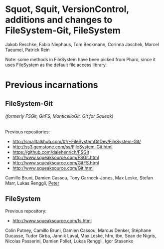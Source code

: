 Squot, Squit, VersionControl, additions and changes to FileSystem-Git, FileSystem
=================================================================================
Jakob Reschke,
Fabio Niephaus,
Tom Beckmann,
Corinna Jaschek,
Marcel Taeumel,
Patrick Rein

Note: some methods in FileSystem have been picked from Pharo, since it uses FileSystem as the default file access library.

Previous incarnations
=====================

FileSystem-Git
--------------
###### (formerly FSGit, GitFS, MonticelloGit, Git for Squeak)

Previous repositories:
- http://smalltalkhub.com/#!/~FileSystemGitDev/FileSystem-Git/
- http://ss3.gemstone.com/ss/FileSystem-Git.html
- https://github.com/dalehenrich/FSGit
- http://www.squeaksource.com/FSGit.html
- http://www.squeaksource.com/GitFS.html
- http://www.squeaksource.com/Git.html

Camillo Bruni,
Damien Cassou,
Tony Garnock-Jones,
Max Leske,
Stefan Marr,
Lukas Renggli,
[Peter](http://smalltalkhub.com/#!/~dh83)


FileSystem
----------
Previous repository:
- http://www.squeaksource.com/fs.html

Colin Putney,
Camillo Bruni,
Damien Cassou,
Marcus Denker,
Stéphane Ducasse,
Tudor Girba,
Jannik Laval,
Max Leske,
hfm,
tbn,
Sean de Nigris,
Nicolas Passerini,
Damien Pollet,
Lukas Renggli,
Igor Stasenko

